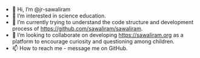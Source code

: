 - 👋 Hi, I’m @jr-sawaliram
- 👀 I’m interested in science education.
- 🌱 I’m currently trying to understand the code structure and development process of https://github.com/sawaliram/sawaliram. 
- 💞️ I’m looking to collaborate on developing https://sawaliram.org as a platform to encourage curiosity and questioning among children.
- 📫 How to reach me - message me on GitHub.

<!---
jr-sawaliram/jr-sawaliram is a ✨ special ✨ repository because its `README.md` (this file) appears on your GitHub profile.
You can click the Preview link to take a look at your changes.
--->
